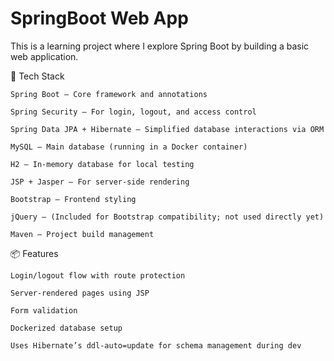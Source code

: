 # SpringBoot Web App

This is a learning project where I explore Spring Boot by building a basic web application.

🔧 Tech Stack

    Spring Boot – Core framework and annotations

    Spring Security – For login, logout, and access control

    Spring Data JPA + Hibernate – Simplified database interactions via ORM

    MySQL – Main database (running in a Docker container)

    H2 – In-memory database for local testing

    JSP + Jasper – For server-side rendering

    Bootstrap – Frontend styling

    jQuery – (Included for Bootstrap compatibility; not used directly yet)

    Maven – Project build management


📦 Features

    Login/logout flow with route protection

    Server-rendered pages using JSP

    Form validation

    Dockerized database setup

    Uses Hibernate’s ddl-auto=update for schema management during dev
